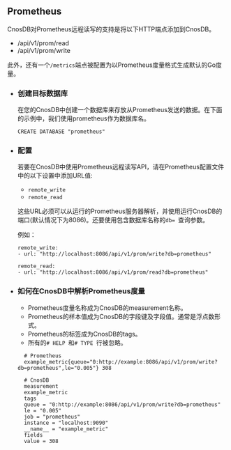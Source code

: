 ## Prometheus

CnosDB对Prometheus远程读写的支持是将以下HTTP端点添加到CnosDB。

- /api/v1/prom/read
- /api/v1/prom/write

此外，还有一个`/metrics`端点被配置为以Prometheus度量格式生成默认的Go度量。

- ### 创建目标数据库

  在您的CnosDB中创建一个数据库来存放从Prometheus发送的数据。在下面的示例中，我们使用prometheus作为数据库名。

  `CREATE DATABASE "prometheus"`

- ### 配置

  若要在CnosDB中使用Prometheus远程读写API，请在Prometheus配置文件中的以下设置中添加URL值:

    - `remote_write`
    - `remote_read`

  这些URL必须可以从运行的Prometheus服务器解析，并使用运行CnosDB的端口(默认情况下为8086)。还要使用包含数据库名称的`db= `查询参数。

  例如：

  ```
  remote_write:
  - url: "http://localhost:8086/api/v1/prom/write?db=prometheus"

  remote_read:
  - url: "http://localhost:8086/api/v1/prom/read?db=prometheus"
  ```  
- ### 如何在CnosDB中解析Prometheus度量

    - Prometheus度量名称成为CnosDB的measurement名称。
    - Prometheus的样本值成为CnosDB的字段键及字段值。通常是浮点数形式。
    - Prometheus的标签成为CnosDB的tags。
    - 所有的`# HELP `和`# TYPE `行被忽略。
  ```
    # Prometheus 
    example_metric{queue="0:http://example:8086/api/v1/prom/write?db=prometheus",le="0.005"} 308
    
    # CnosDB
    measurement
    example_metric
    tags
    queue = "0:http://example:8086/api/v1/prom/write?db=prometheus"
    le = "0.005"
    job = "prometheus"
    instance = "localhost:9090"
    __name__ = "example_metric"
    fields
    value = 308
  ```